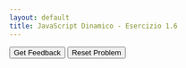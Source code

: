 ```yaml
---
layout: default
title: JavaScript Dinamico - Esercizio 1.6
---
```


<div id="jsDinamico_es1-6-sortableTrash" class="sortable-code"></div> 
<div id="jsDinamico_es1-6-sortable" class="sortable-code"></div> 
<div style="clear:both;"></div> 
<p> 
    <input id="jsDinamico_es1-6-feedbackLink" value="Get Feedback" type="button" /> 
    <input id="jsDinamico_es1-6-newInstanceLink" value="Reset Problem" type="button" /> 
</p> 
<script type="text/javascript"> 
(function(){
  var initial = "&lt;!DOCTYPE html&gt;\n" +
    "&lt;html lang=&quot;it&quot;&gt;\n" +
    "&lt;head&gt;\n" +
    "    &lt;meta charset=&quot;UTF-8&quot;&gt;\n" +
    "    &lt;meta name=&quot;viewport&quot; content=&quot;width=device-width, initial-scale=1.0&quot;&gt;\n" +
    "    &lt;title&gt;Esercizio: Primo Elemento Figlio&lt;/title&gt;\n" +
    "    &lt;style&gt;\n" +
    "        #contenitore {...}\n" +
    "        .figlio {....}\n" +
    "    &lt;/style&gt;\n" +
    "&lt;/head&gt;\n" +
    "&lt;body&gt;\n" +
    "    &lt;h1&gt;Esercizio: Ottenere il primo elemento figlio di un elemento padre&lt;/h1&gt;\n" +
    "    &lt;div id=&quot;contenitore&quot;&gt;\n" +
    "        &lt;p class=&quot;figlio&quot;&gt;Primo figlio&lt;/p&gt;\n" +
    "        &lt;p class=&quot;figlio&quot;&gt;Secondo figlio&lt;/p&gt;\n" +
    "        &lt;p class=&quot;figlio&quot;&gt;Terzo figlio&lt;/p&gt;\n" +
    "    &lt;/div&gt;\n" +
    "    &lt;button onclick=&quot;modificaPrimoFiglio()&quot;&gt;Modifica il primo figlio&lt;/button&gt;\n" +
    "    &lt;script&gt;\n" +
    "        function modificaPrimoFiglio() {\n" +
    "            const padre = document.getElementById(&#039;contenitore&#039;);\n" +
    "            const primoFiglio = padre.firstElementChild;\n" +
    "            primoFiglio.style.backgroundColor = &#039;lightblue&#039;;\n" +
    "            primoFiglio.style.fontWeight = &#039;bold&#039;;\n" +
    "            primoFiglio.textContent = &#039;Il primo figlio è stato modificato!&#039;;\n" +
    "        }\n" +
    "    &lt;/script&gt;\n" +
    "&lt;/body&gt;\n" +
    "&lt;/html&gt;\n" +
    "primoFiglio.text-content = &#039;Il primo figlio è stato modificato!&#039;; #distractor\n" +
    "const primoFiglio = padre.FirstElementChild; #distractor\n" +
    "const padre = getElementById(&#039;contenitore&#039;); #distractor";
  var parsonsPuzzle = new ParsonsWidget({
    "sortableId": "jsDinamico_es1-6-sortable",
    "max_wrong_lines": 10,
    "grader": ParsonsWidget._graders.LineBasedGrader,
    "exec_limit": 2500,
    "can_indent": true,
    "x_indent": 50,
    "lang": "en",
    "show_feedback": true,
    "trashId": "jsDinamico_es1-6-sortableTrash"
  });
  parsonsPuzzle.init(initial);
  parsonsPuzzle.shuffleLines();
  $("#jsDinamico_es1-6-newInstanceLink").click(function(event){ 
      event.preventDefault(); 
      parsonsPuzzle.shuffleLines(); 
  }); 
  $("#jsDinamico_es1-6-feedbackLink").click(function(event){ 
      event.preventDefault(); 
      parsonsPuzzle.getFeedback(); 
  }); 
})(); 
</script>